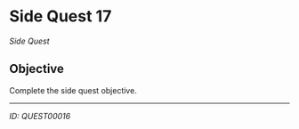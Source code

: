 # Side Quest 17

*Side Quest*

## Objective
Complete the side quest objective.

---
*ID: QUEST00016*